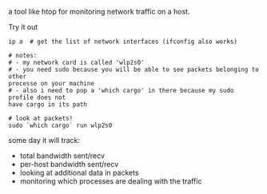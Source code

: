 a tool like htop for monitoring network traffic on a host.

Try it out

```
ip a  # get the list of network interfaces (ifconfig also works)

# notes:
# - my network card is called 'wlp2s0'
# - you need sudo because you will be able to see packets belonging to other
processe on your machine
# - also i need to pop a 'which cargo' in there because my sudo profile does not
have cargo in its path

# look at packets!
sudo `which cargo` run wlp2s0

```

some day it will track:

* total bandwidth sent/recv
* per-host bandwidth sent/recv
* looking at additional data in packets
* monitoring which processes are dealing with the traffic

